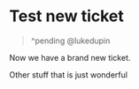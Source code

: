 # Test new ticket

> ^pending
> @lukedupin

Now we have a brand new ticket.

Other stuff that is just wonderful

